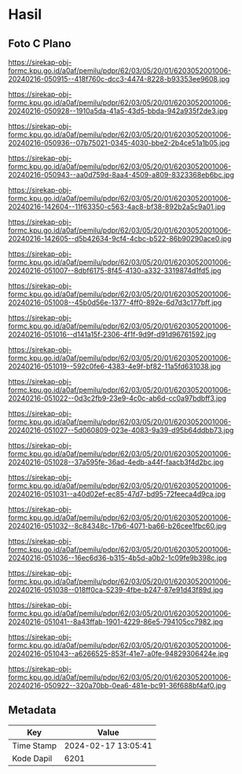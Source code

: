 # Hasil

## Foto C Plano

https://sirekap-obj-formc.kpu.go.id/a0af/pemilu/pdpr/62/03/05/20/01/6203052001006-20240216-050915--418f760c-dcc3-4474-8228-b93353ee9608.jpg

https://sirekap-obj-formc.kpu.go.id/a0af/pemilu/pdpr/62/03/05/20/01/6203052001006-20240216-050928--1910a5da-41a5-43d5-bbda-942a935f2de3.jpg

https://sirekap-obj-formc.kpu.go.id/a0af/pemilu/pdpr/62/03/05/20/01/6203052001006-20240216-050936--07b75021-0345-4030-bbe2-2b4ce51a1b05.jpg

https://sirekap-obj-formc.kpu.go.id/a0af/pemilu/pdpr/62/03/05/20/01/6203052001006-20240216-050943--aa0d759d-8aa4-4509-a809-8323368eb6bc.jpg

https://sirekap-obj-formc.kpu.go.id/a0af/pemilu/pdpr/62/03/05/20/01/6203052001006-20240216-142604--11f63350-c563-4ac8-bf38-892b2a5c9a01.jpg

https://sirekap-obj-formc.kpu.go.id/a0af/pemilu/pdpr/62/03/05/20/01/6203052001006-20240216-142605--d5b42634-9cf4-4cbc-b522-86b90290ace0.jpg

https://sirekap-obj-formc.kpu.go.id/a0af/pemilu/pdpr/62/03/05/20/01/6203052001006-20240216-051007--8dbf6175-8f45-4130-a332-3319874d1fd5.jpg

https://sirekap-obj-formc.kpu.go.id/a0af/pemilu/pdpr/62/03/05/20/01/6203052001006-20240216-051008--45b0d56e-1377-4ff0-892e-6d7d3c177bff.jpg

https://sirekap-obj-formc.kpu.go.id/a0af/pemilu/pdpr/62/03/05/20/01/6203052001006-20240216-051016--d141a15f-2306-4f1f-9d9f-d91d96761592.jpg

https://sirekap-obj-formc.kpu.go.id/a0af/pemilu/pdpr/62/03/05/20/01/6203052001006-20240216-051019--592c0fe6-4383-4e9f-bf82-11a5fd631038.jpg

https://sirekap-obj-formc.kpu.go.id/a0af/pemilu/pdpr/62/03/05/20/01/6203052001006-20240216-051022--0d3c2fb9-23e9-4c0c-ab6d-cc0a97bdbff3.jpg

https://sirekap-obj-formc.kpu.go.id/a0af/pemilu/pdpr/62/03/05/20/01/6203052001006-20240216-051027--5d060809-023e-4083-9a39-d95b64ddbb73.jpg

https://sirekap-obj-formc.kpu.go.id/a0af/pemilu/pdpr/62/03/05/20/01/6203052001006-20240216-051028--37a595fe-36ad-4edb-a44f-faacb3f4d2bc.jpg

https://sirekap-obj-formc.kpu.go.id/a0af/pemilu/pdpr/62/03/05/20/01/6203052001006-20240216-051031--a40d02ef-ec85-47d7-bd95-72feeca4d9ca.jpg

https://sirekap-obj-formc.kpu.go.id/a0af/pemilu/pdpr/62/03/05/20/01/6203052001006-20240216-051032--8c84348c-17b6-4071-ba66-b26cee1fbc60.jpg

https://sirekap-obj-formc.kpu.go.id/a0af/pemilu/pdpr/62/03/05/20/01/6203052001006-20240216-051036--16ec6d36-b315-4b5d-a0b2-1c09fe9b398c.jpg

https://sirekap-obj-formc.kpu.go.id/a0af/pemilu/pdpr/62/03/05/20/01/6203052001006-20240216-051038--018ff0ca-5239-4fbe-b247-87e91d43f89d.jpg

https://sirekap-obj-formc.kpu.go.id/a0af/pemilu/pdpr/62/03/05/20/01/6203052001006-20240216-051041--8a43ffab-1901-4229-86e5-794105cc7982.jpg

https://sirekap-obj-formc.kpu.go.id/a0af/pemilu/pdpr/62/03/05/20/01/6203052001006-20240216-051043--a6266525-853f-41e7-a0fe-94829306424e.jpg

https://sirekap-obj-formc.kpu.go.id/a0af/pemilu/pdpr/62/03/05/20/01/6203052001006-20240216-050922--320a70bb-0ea6-481e-bc91-36f688bf4af0.jpg


## Metadata

| Key        | Value               |
| ---------- | ------------------- |
| Time Stamp | 2024-02-17 13:05:41 |
| Kode Dapil | 6201                |



